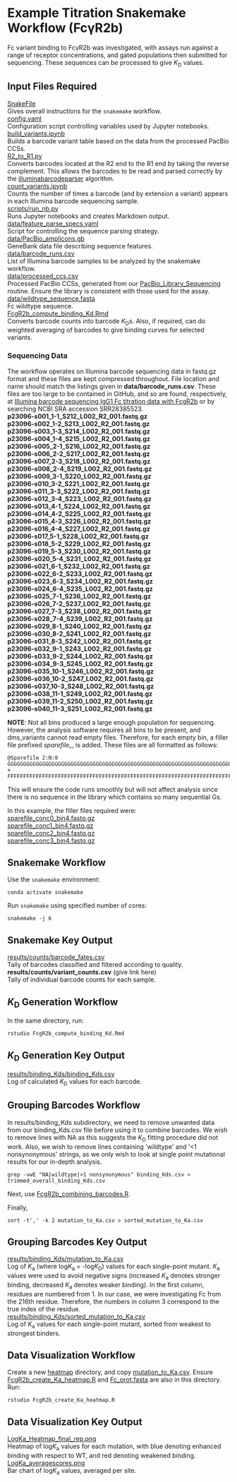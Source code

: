 # Example Titration Snakemake Workflow (FcγR2b)

Fc variant binding to FcγR2b was investigated, with assays run against a range of receptor concentrations, and gated populations then submitted for sequencing. These sequences can be processed to give *K*<sub>D</sub> values.

## Input Files Required

[SnakeFile](https://github.com/Ortlund-Laboratory/DMS_IgG1Fc/blob/main/example_titration/Snakefile)<br>
Gives overall instructions for the `snakemake` workflow.<br>
[config.yaml](https://github.com/Ortlund-Laboratory/DMS_IgG1Fc/blob/main/example_titration/config.yaml)<br>
Configuration script controlling variables used by Jupyter notebooks.<br>
[build_variants.ipynb](https://github.com/Ortlund-Laboratory/DMS_IgG1Fc/blob/main/example_titration/build_variants.ipynb)<br>
Builds a barcode variant table based on the data from the processed PacBio CCSs.<br>
[R2_to_R1.py](https://github.com/Ortlund-Laboratory/DMS_IgG1Fc/blob/main/example_titration/R2_to_R1.py)<br>
Converts barcodes located at the R2 end to the R1 end by taking the reverse complement. This allows the barcodes to be read and parsed correctly by the [illuminabarcodeparser](https://jbloomlab.github.io/dms_variants/dms_variants.illuminabarcodeparser.html#dms_variants.illuminabarcodeparser.IlluminaBarcodeParser) algorithm.<br>
[count_variants.ipynb](https://github.com/Ortlund-Laboratory/DMS_IgG1Fc/blob/main/example_titration/count_variants.ipynb)<br>
Counts the number of times a barcode (and by extension a variant) appears in each Illumina barcode sequencing sample.<br>
[scripts/run_nb.py](https://github.com/Ortlund-Laboratory/DMS_IgG1Fc/blob/main/example_titration/scripts/run_nb.py)<br>
Runs Jupyter notebooks and creates Markdown output.<br>
[data/feature_parse_specs.yaml](https://github.com/Ortlund-Laboratory/DMS_IgG1Fc/blob/main/example_titration/data/feature_parse_specs.yaml)<br>
Script for controlling the sequence parsing strategy.<br>
[data/PacBio_amplicons.gb](https://github.com/Ortlund-Laboratory/DMS_IgG1Fc/blob/main/example_titration/data/PacBio_amplicons.gb)<br>
GeneBank data file describing sequence features.<br>
[data/barcode_runs.csv](https://github.com/Ortlund-Laboratory/DMS_IgG1Fc/blob/main/example_titration/data/barcode_runs.csv)<br>
List of Illumina barcode samples to be analyzed by the snakemake workflow.<br>
[data/processed_ccs.csv](https://github.com/Ortlund-Laboratory/DMS_IgG1Fc/blob/main/example_titration/data/processed_ccs.csv)<br>
Processed PacBio CCSs, generated from our [PacBio_Library_Sequencing](https://github.com/Ortlund-Laboratory/DMS_IgG1Fc/tree/main/PacBio_Library_Sequencing) routine. Ensure the library is consistent with those used for the assay.<br>
[data/wildtype_sequence.fasta](https://github.com/Ortlund-Laboratory/DMS_IgG1Fc/blob/main/example_titration/data/wildtype_sequence.fasta)<br>
Fc wildtype sequence.<br>
[FcgR2b_compute_binding_Kd.Rmd](https://github.com/Ortlund-Laboratory/DMS_IgG1Fc/blob/main/example_titration/FcgR2b_compute_binding_Kd.Rmd)<br>
Converts barcode counts into barcode *K*<sub>D</sub>s. Also, if required, can do weighted averaging of barcodes to give binding curves for selected variants.<br>

### Sequencing Data

The workflow operates on Illumina barcode sequencing data in fastq.gz format and these files are kept compressed throughout. File location and name should match the listings given in **data/barcode_runs.csv**. These files are too large to be contained in GitHub, and so are found, respectively, at [Illumina barcode sequencing IgG1 Fc titration data with FcgR2b](https://www.ncbi.nlm.nih.gov/sra/SRX23990362[accn]) or by searching NCBI SRA accession SRR28385523.<br>
**p23096-s001_1-1_S212_L002_R2_001.fastq.gz**<br>
**p23096-s002_1-2_S213_L002_R2_001.fastq.gz**<br>
**p23096-s003_1-3_S214_L002_R2_001.fastq.gz**<br>
**p23096-s004_1-4_S215_L002_R2_001.fastq.gz**<br>
**p23096-s005_2-1_S216_L002_R2_001.fastq.gz**<br>
**p23096-s006_2-2_S217_L002_R2_001.fastq.gz**<br>
**p23096-s007_2-3_S218_L002_R2_001.fastq.gz**<br>
**p23096-s008_2-4_S219_L002_R2_001.fastq.gz**<br>
**p23096-s009_3-1_S220_L002_R2_001.fastq.gz**<br>
**p23096-s010_3-2_S221_L002_R2_001.fastq.gz**<br>
**p23096-s011_3-3_S222_L002_R2_001.fastq.gz**<br>
**p23096-s012_3-4_S223_L002_R2_001.fastq.gz**<br>
**p23096-s013_4-1_S224_L002_R2_001.fastq.gz**<br>
**p23096-s014_4-2_S225_L002_R2_001.fastq.gz**<br>
**p23096-s015_4-3_S226_L002_R2_001.fastq.gz**<br>
**p23096-s016_4-4_S227_L002_R2_001.fastq.gz**<br>
**p23096-s017_5-1_S228_L002_R2_001.fastq.gz**<br>
**p23096-s018_5-2_S229_L002_R2_001.fastq.gz**<br>
**p23096-s019_5-3_S230_L002_R2_001.fastq.gz**<br>
**p23096-s020_5-4_S231_L002_R2_001.fastq.gz**<br>
**p23096-s021_6-1_S232_L002_R2_001.fastq.gz**<br>
**p23096-s022_6-2_S233_L002_R2_001.fastq.gz**<br>
**p23096-s023_6-3_S234_L002_R2_001.fastq.gz**<br>
**p23096-s024_6-4_S235_L002_R2_001.fastq.gz**<br>
**p23096-s025_7-1_S236_L002_R2_001.fastq.gz**<br>
**p23096-s026_7-2_S237_L002_R2_001.fastq.gz**<br>
**p23096-s027_7-3_S238_L002_R2_001.fastq.gz**<br>
**p23096-s028_7-4_S239_L002_R2_001.fastq.gz**<br>
**p23096-s029_8-1_S240_L002_R2_001.fastq.gz**<br>
**p23096-s030_8-2_S241_L002_R2_001.fastq.gz**<br>
**p23096-s031_8-3_S242_L002_R2_001.fastq.gz**<br>
**p23096-s032_9-1_S243_L002_R2_001.fastq.gz**<br>
**p23096-s033_9-2_S244_L002_R2_001.fastq.gz**<br>
**p23096-s034_9-3_S245_L002_R2_001.fastq.gz**<br>
**p23096-s035_10-1_S246_L002_R2_001.fastq.gz**<br>
**p23096-s036_10-2_S247_L002_R2_001.fastq.gz**<br>
**p23096-s037_10-3_S248_L002_R2_001.fastq.gz**<br>
**p23096-s038_11-1_S249_L002_R2_001.fastq.gz**<br>
**p23096-s039_11-2_S250_L002_R2_001.fastq.gz**<br>
**p23096-s040_11-3_S251_L002_R2_001.fastq.gz**<br>

**NOTE**: Not all bins produced a large enough population for sequencing. However, the analysis software requires all bins to be present, and dms_variants cannot read empty files. Therefore, for each empty bin, a filler file prefixed *sparefile_*, is added. These files are all formatted as follows:

```
@Sparefile 2:N:0
GGGGGGGGGGGGGGGGGGGGGGGGGGGGGGGGGGGGGGGGGGGGGGGGGGGGGGGGGGGGGGGGGGGGGGGGGGGGGGGGGGGGGGGGGGGGGGGGGGGGG
+
FFFFFFFFFFFFFFFFFFFFFFFFFFFFFFFFFFFFFFFFFFFFFFFFFFFFFFFFFFFFFFFFFFFFFFFFFFFFFFFFFFFFFFFFFFFFFFFFFFFFF
```
This will ensure the code runs smoothly but will not affect analysis since there is no sequence in the library which contains so many sequential Gs.

In this example, the filler files required were:<br>
[sparefile_conc0_bin4.fastq.gz](https://github.com/Ortlund-Laboratory/DMS_IgG1Fc/blob/main/example_titration/sparefile_conc0_bin4.fastq.gz)<br>
[sparefile_conc1_bin4.fastq.gz](https://github.com/Ortlund-Laboratory/DMS_IgG1Fc/blob/main/example_titration/sparefile_conc1_bin4.fastq.gz)<br>
[sparefile_conc2_bin4.fastq.gz](https://github.com/Ortlund-Laboratory/DMS_IgG1Fc/blob/main/example_titration/sparefile_conc2_bin4.fastq.gz)<br>
[sparefile_conc3_bin4.fastq.gz](https://github.com/Ortlund-Laboratory/DMS_IgG1Fc/blob/main/example_titration/sparefile_conc3_bin4.fastq.gz)<br>

## Snakemake Workflow

Use the `snakemake` environment:

`conda activate snakemake`

Run `snakemake` using specified number of cores:

`snakemake -j 6`

## Snakemake Key Output

[results/counts/barcode_fates.csv](https://github.com/Ortlund-Laboratory/DMS_IgG1Fc/blob/main/example_titration/results/counts/barcode_fates.csv)<br>
Tally of barcodes classified and filtered according to quality.<br>
**results/counts/variant_counts.csv** (give link here)<br>
Tally of individual barcode counts for each sample.<br>

## *K*<sub>D</sub> Generation Workflow

In the same directory, run:

```
rstudio FcgR2b_compute_binding_Kd.Rmd
```

## *K*<sub>D</sub> Generation Key Output

[results/binding_Kds/binding_Kds.csv](https://github.com/Ortlund-Laboratory/DMS_IgG1Fc/blob/main/example_titration/results/binding_Kds/binding_Kds.csv)<br>
Log of calculated *K*<sub>D</sub> values for each barcode.<br>

## Grouping Barcodes Workflow

In results/binding_Kds subdirectory, we need to remove unwanted data from our binding_Kds.csv file before using it to combine barcodes. We wish to remove lines with NA as this suggests the *K*<sub>D</sub> fitting procedure did not work. Also, we wish to remove lines containing 'wildtype' and '<1 nonsynonymous' strings, as we only wish to look at single point mutational results for our in-depth analysis.

```
grep -vwE "NA|wildtype|>1 nonsynonymous" binding_Kds.csv > trimmed_overall_binding_Kds.csv
```

Next, use [FcgR2b_combining_barcodes.R](https://github.com/Ortlund-Laboratory/DMS_IgG1Fc/blob/main/example_titration/results/binding_Kds/FcgR2b_combining_barcodes.R).

Finally,
```
sort -t',' -k 2 mutation_to_Ka.csv > sorted_mutation_to_Ka.csv
```

## Grouping Barcodes Key Output

[results/binding_Kds/mutation_to_Ka.csv](https://github.com/Ortlund-Laboratory/DMS_IgG1Fc/blob/main/example_titration/results/binding_Kds/mutation_to_Ka.csv)<br>
Log of *K*<sub>a</sub> (where log*K*<sub>a</sub> = -log*K*<sub>D</sub>) values for each single-point mutant. *K*<sub>a</sub> values were used to avoid negative signs (increased *K*<sub>a</sub> denotes stronger binding, decreased *K*<sub>a</sub> denotes weaker binding). In the first column, residues are numbered from 1. In our case, we were investigating Fc from the 216th residue. Therefore, the numbers in column 3 correspond to the true index of the residue.<br>
[results/binding_Kds/sorted_mutation_to_Ka.csv](https://github.com/Ortlund-Laboratory/DMS_IgG1Fc/blob/main/example_titration/results/binding_Kds/sorted_mutation_to_Ka.csv)<br>
Log of *K*<sub>a</sub> values for each single-point mutant, sorted from weakest to strongest binders.<br>

## Data Visualization Workflow

Create a new [heatmap](https://github.com/Ortlund-Laboratory/DMS_IgG1Fc/tree/main/example_titration/heatmap) directory, and copy [mutation_to_Ka.csv](https://github.com/Ortlund-Laboratory/DMS_IgG1Fc/blob/main/example_titration/results/binding_Kds/mutation_to_Ka.csv). Ensure [FcgR2b_create_Ka_heatmap.R](https://github.com/Ortlund-Laboratory/DMS_IgG1Fc/blob/main/example_titration/heatmap/FcgR2b_create_Ka_heatmap.R) and [Fc_prot.fasta](https://github.com/Ortlund-Laboratory/DMS_IgG1Fc/blob/main/example_titration/heatmap/Fc_prot.fasta) are also in this directory. Run:

```
rstudio FcgR2b_create_Ka_heatmap.R
```

## Data Visualization Key Output

[LogKa_Heatmap_final_rep.png](https://github.com/Ortlund-Laboratory/DMS_IgG1Fc/blob/main/example_titration/heatmap/LogKa_Heatmap_final_rep.png)<br>
Heatmap of log*K*<sub>a</sub> values for each mutation, with blue denoting enhanced binding with respect to WT, and red denoting weakened binding.<br>
[LogKa_averagescores.png](https://github.com/Ortlund-Laboratory/DMS_IgG1Fc/blob/main/example_titration/heatmap/LogKa_averagescores.png)<br>
Bar chart of log*K*<sub>a</sub> values, averaged per site.
